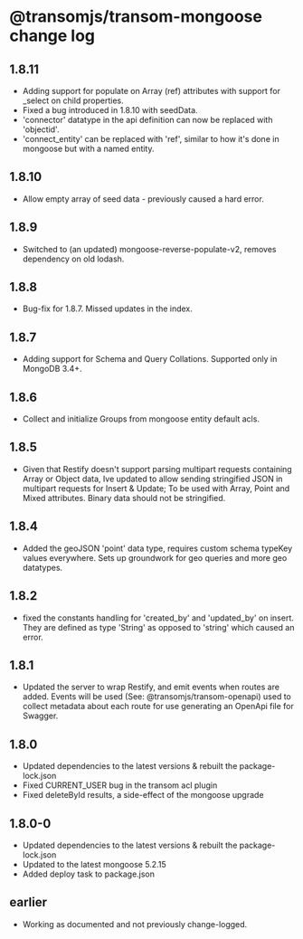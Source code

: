 # @transomjs/transom-mongoose change log

## 1.8.11
- Adding support for populate on Array (ref) attributes with support for _select on child properties.
- Fixed a bug introduced in 1.8.10 with seedData.
- 'connector' datatype in the api definition can now be replaced with 'objectid'.
- 'connect_entity' can be replaced with 'ref', similar to how it's done in mongoose but with a named entity.

## 1.8.10
- Allow empty array of seed data - previously caused a hard error.

## 1.8.9
- Switched to (an updated) mongoose-reverse-populate-v2, removes dependency on old lodash.

## 1.8.8
- Bug-fix for 1.8.7.  Missed updates in the index.

## 1.8.7
- Adding support for Schema and Query Collations. Supported only in MongoDB 3.4+.

## 1.8.6
- Collect and initialize Groups from mongoose entity default acls.

## 1.8.5
- Given that Restify doesn't support parsing multipart requests containing Array or Object data, Ive updated to allow sending stringified JSON in multipart requests for Insert & Update; To be used with Array, Point and Mixed attributes. Binary data should not be stringified.

## 1.8.4
- Added the geoJSON 'point' data type, requires custom schema typeKey values everywhere. Sets up groundwork for geo queries and more geo datatypes.

## 1.8.2
- fixed the constants handling for 'created_by' and 'updated_by' on insert. They are defined as type 'String' as opposed to 'string' which caused an error.

## 1.8.1
- Updated the server to wrap Restify, and emit events when routes are added. Events will be used (See: @transomjs/transom-openapi) used to collect metadata about each route for use generating an OpenApi file for Swagger.

## 1.8.0
- Updated dependencies to the latest versions & rebuilt the package-lock.json
- Fixed CURRENT_USER bug in the transom acl plugin
- Fixed deleteById results, a side-effect of the mongoose upgrade

## 1.8.0-0
- Updated dependencies to the latest versions & rebuilt the package-lock.json
- Updated to the latest mongoose 5.2.15
- Added deploy task to package.json

## earlier
- Working as documented and not previously change-logged.
